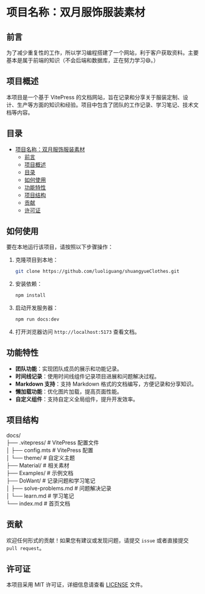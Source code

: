 # 项目名称：双月服饰服装素材

## 前言
为了减少重复性的工作，所以学习编程搭建了一个网站，利于客户获取资料。主要基本是属于前端的知识（不会后端和数据库，正在努力学习😄。）

## 项目概述
本项目是一个基于 VitePress 的文档网站，旨在记录和分享关于服装定制、设计、生产等方面的知识和经验。项目中包含了团队的工作记录、学习笔记、技术文档等内容。

## 目录
- [项目名称：双月服饰服装素材](#项目名称双月服饰服装素材)
  - [前言](#前言)
  - [项目概述](#项目概述)
  - [目录](#目录)
  - [如何使用](#如何使用)
  - [功能特性](#功能特性)
  - [项目结构](#项目结构)
  - [贡献](#贡献)
  - [许可证](#许可证)

## 如何使用
要在本地运行该项目，请按照以下步骤操作：

1. 克隆项目到本地：
   ```bash
   git clone https://github.com/luoliguang/shuangyueClothes.git
   ```

2. 安装依赖：
   ```bash
   npm install
   ```

3. 启动开发服务器：
   ```bash
   npm run docs:dev
   ```

4. 打开浏览器访问 `http://localhost:5173` 查看文档。

## 功能特性
- **团队功能**：实现团队成员的展示和功能记录。
- **时间线记录**：使用时间线组件记录项目进展和问题解决过程。
- **Markdown 支持**：支持 Markdown 格式的文档编写，方便记录和分享知识。
- **懒加载功能**：优化图片加载，提高页面性能。
- **自定义组件**：支持自定义全局组件，提升开发效率。

## 项目结构
docs/  
├── .vitepress/ # VitePress 配置文件  
│ ├── config.mts # VitePress 配置  
│ └── theme/ # 自定义主题  
├── Material/ # 相关素材  
├── Examples/ # 示例文档  
├── DoWant/ # 记录问题和学习笔记  
│ ├── solve-problems.md # 问题解决记录  
│ └── learn.md # 学习笔记  
└── index.md # 首页文档  

## 贡献
欢迎任何形式的贡献！如果您有建议或发现问题，请提交 `issue` 或者直接提交 `pull request`。

## 许可证
本项目采用 MIT 许可证，详细信息请查看 [LICENSE](LICENSE) 文件。
